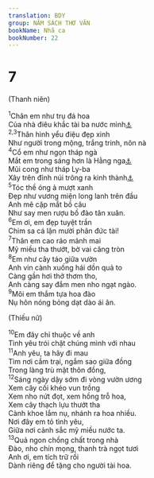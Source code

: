 ```yaml
---
translation: BDY
group: NĂM SÁCH THƠ VĂN
bookName: Nhã ca 
bookNumber: 22
---
```


<div class="title"><h1>7</h1></div>
<span class="verse nha_7_1"><div class="title"><p>(Thanh niên)</p></div>
<sup>1</sup>Chân em như trụ đá hoa<br/>Của nhà điêu khắc tài ba nước mình<a href="#" data-toggle="tooltip" data-placement="bottom" title="hàm ý">⚓</a><br/></span>
<span class="verse nha_7_2 nha_7_3"><sup>2,3</sup>Thân hình yểu điệu đẹp xinh<br/>Như người trong mộng, trắng trinh, nõn nà<br/></span>
<span class="verse nha_7_4"><sup>4</sup>Cổ em như ngọn tháp ngà<br/>Mắt em trong sáng hơn là Hằng nga<a href="#" data-toggle="tooltip" data-placement="bottom" title="Nt Cá hồ cá tại Heshbon, gần cổng Bathrabbim">⚓</a><br/>Mũi cong như tháp Ly-ba<br/>Xây trên đỉnh núi trông ra kinh thành<a href="#" data-toggle="tooltip" data-placement="bottom" title="Nt Đa-mách">⚓</a><br/></span>
<span class="verse nha_7_5"><sup>5</sup>Tóc thề óng ả mượt xanh<br/>Đẹp như vương miện long lanh trên đầu<br/>Anh mê cặp mắt bồ câu<br/>Như say men rượu bồ đào tân xuân.<br/></span>
<span class="verse nha_7_6"><sup>6</sup>Em ơi, em đẹp tuyệt trần<br/>Chim sa cá lặn mười phân đức tài!<br/></span>
<span class="verse nha_7_7"><sup>7</sup>Thân em cao ráo mảnh mai<br/>Mỹ miều tha thướt, bờ vai căng tròn<br/></span>
<span class="verse nha_7_8"><sup>8</sup>Em như cây táo giữa vườn<br/>Anh vin cành xuống hái dồn quả to<br/>Càng gần hơi thở thơm tho,<br/>Anh càng say đắm men nho ngạt ngào.<br/></span>
<span class="verse nha_7_9"><sup>9</sup>Môi em thắm tựa hoa đào<br/>Nụ hôn nóng bỏng dạt dào ái ân.<br/><div class="title"><p>(Thiếu nữ)</p></div>
</span>
<span class="verse nha_7_10"><sup>10</sup>Em đây chỉ thuộc về anh<br/>Tình yêu trói chặt chúng mình với nhau<br/></span>
<span class="verse nha_7_11"><sup>11</sup>Anh yêu, ta hãy đi mau<br/>Tìm nơi cắm trại, ngắm sao giữa đồng<br/>Trong làng trù mật thôn đồng,<br/></span>
<span class="verse nha_7_12"><sup>12</sup>Sáng ngày dậy sớm đi vòng vườn ương<br/>Xem cây cối khéo vun trồng<br/>Xem nho nứt đọt, xem hồng trỗ hoa,<br/>Xem cây thạch lựu thướt tha<br/>Cành khoe lắm nụ, nhánh ra hoa nhiều.<br/>Nơi đây em tỏ tình yêu,<br/>Giữa nơi cảnh sắc mỹ miều nước ta.<br/></span>
<span class="verse nha_7_13"><sup>13</sup>Quả ngon chồng chất trong nhà<br/>Đào, nho chín mọng, thanh trà ngọt tươi<br/>Anh ơi, em tích trữ rồi<br/>Dành riêng để tặng cho người tài hoa.</span>
